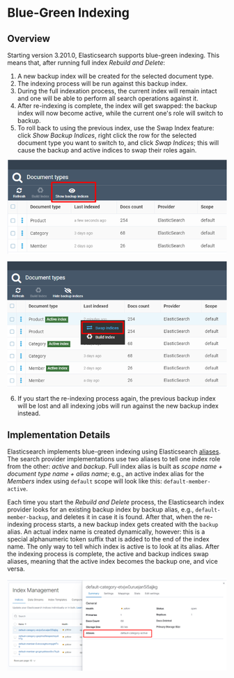 ﻿# Blue-Green Indexing

## Overview

Starting version 3.201.0, Elasticsearch supports blue-green indexing. This means that, after running full index *Rebuild and Delete*:

1. A new backup index will be created for the selected document type.
2. The indexing process will be run against this backup index.
3. During the full indexation process, the current index will remain intact and one will be able to perform all search operations against it.
4. After re-indexing is complete, the index will get swapped: the backup index will now become active, while the current one's role will switch to backup.
5. To roll back to using the previous index, use the Swap Index feature: click *Show Backup Indices*, right click the row for the selected document type you want to switch to, and click *Swap Indices*; this will cause the backup and active indices to swap their roles again.

![Show Backup Indices](media/06-blue-green-show-backup.png)

![Swap Indices](media/07-blue-green-swap-indices.png)

6. If you start the re-indexing process again, the previous backup index will be lost and all indexing jobs will run against the new backup index instead.


## Implementation Details

Elasticsearch implements blue-green indexing using Elasticsearch [aliases](https://www.elastic.co/guide/en/elasticsearch/reference/current/indices-aliases.html). The search provider implementations use two aliases to tell one index role from the other: *active* and *backup*. Full index alias is built as *scope name + document type name + alias name*; e.g., an active index alias for the *Members* index using `default` scope will look like this: `default-member-active`.

Each time you start the *Rebuild and Delete* process, the Elasticsearch index provider looks for an existing backup index by backup alias, e.g., `default-member-backup`, and deletes it in case it is found. After that, when the re-indexing process starts, a new backup index gets created with the `backup` alias. An actual index name is created dynamically, however: this is a special alphanumeric token suffix that is added to the end of the index name. The only way to tell which index is active is to look at its alias. After the indexing process is complete, the active and backup indices swap aliases, meaning that the active index becomes the backup one, and vice versa.

![Kibana index alias](media/08-blue-green-kibana-index-alias.png)
